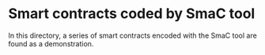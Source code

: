 **Smart contracts coded by SmaC tool**
================
In this directory, a series of smart contracts encoded with the SmaC tool are found as a demonstration.
